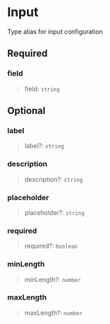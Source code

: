 # Input

Type alias for input configuration

## Required

### field

>field: `string`

## Optional

### label

>label?: `string`

### description

>description?: `string`

### placeholder

>placeholder?: `string`

### required

>required?: `boolean`

### minLength

>minLength?: `number`

### maxLength

>maxLength?: `number`

